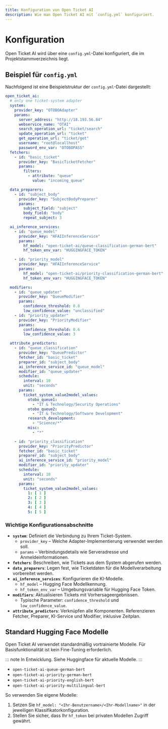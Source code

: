 ```yaml
---
title: Konfiguration von Open Ticket AI
description: Wie man Open Ticket AI mit `config.yml` konfiguriert.
---
```


# Konfiguration

Open Ticket AI wird über eine `config.yml`-Datei konfiguriert, die im Projektstammverzeichnis liegt.

## Beispiel für `config.yml`

Nachfolgend ist eine Beispielstruktur der `config.yml`-Datei dargestellt:

```yaml
open_ticket_ai:
  # only one ticket-system adapter
  system:
    provider_key: "OTOBOAdapter"
    params:
      server_address: "http://18.193.56.84"
      webservice_name: "OTAI"
      search_operation_url: "ticket/search"
      update_operation_url: "ticket"
      get_operation_url: "ticket/get"
      username: "root@locallhost"
      password_env_var: "OTOBOPASS"
  fetchers:
    - id: "basic_ticket"
      provider_key: "BasicTicketFetcher"
      params:
        filters:
          - attribute: "queue"
            value: "incoming_queue"

  data_preparers:
    - id: "subject_body"
      provider_key: "SubjectBodyPreparer"
      params:
        subject_field: "subject"
        body_field: "body"
        repeat_subject: 3

  ai_inference_services:
    - id: "queue_model"
      provider_key: "HFAIInferenceService"
      params:
        hf_model: "open-ticket-ai/queue-classification-german-bert"
        hf_token_env_var: "HUGGINGFACE_TOKEN"

    - id: "priority_model"
      provider_key: "HFAIInferenceService"
      params:
        hf_model: "open-ticket-ai/priority-classification-german-bert"
        hf_token_env_var: "HUGGINGFACE_TOKEN"

  modifiers:
    - id: "queue_updater"
      provider_key: "QueueModifier"
      params:
        confidence_threshold: 0.8
        low_confidence_value: "unclassified"
    - id: "priority_updater"
      provider_key: "PriorityModifier"
      params:
        confidence_threshold: 0.6
        low_confidence_value: 3

  attribute_predictors:
    - id: "queue_classification"
      provider_key: "QueuePredictor"
      fetcher_id: "basic_ticket"
      preparer_id: "subject_body"
      ai_inference_service_id: "queue_model"
      modifier_id: "queue_updater"
      schedule:
        interval: 10
        unit: "seconds"
      params:
        ticket_system_value2model_values:
          otobo_queue1:
            - "IT & Technology/Security Operations"
          otobo_queue2:
            - "IT & Technology/Software Development"
          research_development:
            - "Science/*"
          misc:
            - "*"

    - id: "priority_classification"
      provider_key: "PriorityPredictor"
      fetcher_id: "basic_ticket"
      preparer_id: "subject_body"
      ai_inference_service_id: "priority_model"
      modifier_id: "priority_updater"
      schedule:
        interval: 10
        unit: "seconds"
      params:
        ticket_system_value2model_values:
          1: [ 1 ]
          2: [ 2 ]
          3: [ 3 ]
          4: [ 4 ]
          5: [ 5 ]

```

### Wichtige Konfigurationsabschnitte

*   **`system`**: Definiert die Verbindung zu Ihrem Ticket-System.
    * `provider_key` – Welche Adapter-Implementierung verwendet werden soll.
    * `params` – Verbindungsdetails wie Serveradresse und Anmeldeinformationen.
*   **`fetchers`**: Beschreiben, wie Tickets aus dem System abgerufen werden.
*   **`data_preparers`**: Legen fest, wie Ticketdaten für die Modellverarbeitung vorbereitet werden.
*   **`ai_inference_services`**: Konfigurieren die KI-Modelle.
    * `hf_model` – Hugging Face Modellkennung.
    * `hf_token_env_var` – Umgebungsvariable für Hugging Face Token.
*   **`modifiers`**: Aktualisieren Tickets mit Vorhersageergebnissen.
    * Typische Parameter: `confidence_threshold` und `low_confidence_value`.
*   **`attribute_predictors`**: Verknüpfen alle Komponenten. Referenzieren Fetcher, Preparer, KI-Service und Modifier, inklusive Zeitplan.

## Standard Hugging Face Modelle

Open Ticket AI verwendet standardmäßig vortrainierte Modelle. Für Basisfunktionalität ist kein Fine-Tuning erforderlich.

::: note
In Entwicklung. Siehe Huggingface für aktuelle Modelle.
:::

*   `open-ticket-ai-queue-german-bert`
*   `open-ticket-ai-priority-german-bert`
*   `open-ticket-ai-priority-english-bert`
*   `open-ticket-ai-priority-multilingual-bert`

So verwenden Sie eigene Modelle:
1.  Setzen Sie `hf_model: "<Ihr-Benutzername>/<Ihr-Modellname>"` in der jeweiligen Klassifikatorkonfiguration.
2.  Stellen Sie sicher, dass Ihr `hf_token` bei privaten Modellen Zugriff gewährt.